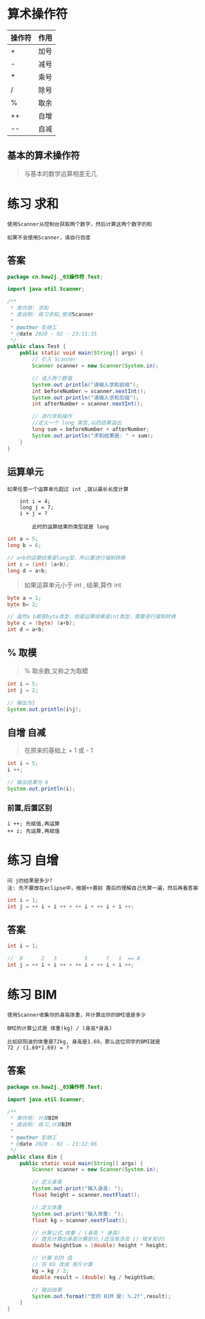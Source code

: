# 算术操作符

| 操作符 | 作用 |
|---|---|
| + | 加号 |
| - | 减号 |
| * | 乘号 |
| / | 除号 |
| % | 取余 |
| ++ | 自增 |
| -- | 自减 |

## 基本的算术操作符
> 与基本的数学运算相差无几

# 练习 求和

```text
使用Scanner从控制台获取两个数字，然后计算这两个数字的和

如果不会使用Scanner，请自行百度
```

## 答案

```java
package cn.how2j._03操作符.Test;

import java.util.Scanner;

/**
 * 类作用: 求和
 * 类说明: 练习求和,使用Scanner
 *
 * @author 彭继工
 * @date 2020 - 02 - 23:11:35
 */
public class Test {
    public static void main(String[] args) {
        // 引入 Scanner
        Scanner scanner = new Scanner(System.in);

        // 读入两个数值
        System.out.println("请输入求和前缀");
        int beforeNumber = scanner.nextInt();
        System.out.println("请输入求和后缀");
        int afterNumber = scanner.nextInt();

        // 进行求和操作
        //定义一个 long 类型,以防结果溢出
        long sum = beforeNumber + afterNumber;
        System.out.println("求和结果是: " + sum);
    }
}
```

## 运算单元

```text
如果任意一个运算单元超过 int ,就以最长长度计算

    int i = 4;
    long j = 7;
    i + j = ?

        此时的运算结果的类型就是 long
```
```java
int a = 5;
long b = 6;

// a+b的运算结果是long型，所以要进行强制转换
int c = (int) (a+b);
long d = a+b;
```
> 如果运算单元小于 int , 结果,算作 int

```java
byte a = 1;
byte b= 2;

// 虽然a b都是byte类型，但是运算结果是int类型，需要进行强制转换
byte c = (byte) (a+b);
int d = a+b;
```

## % 取模
> % 取余数,又称之为取模

```java
int i = 5;
int j = 2;

// 输出为1
System.out.println(i%j);
```

## 自增  自减
> 在原来的基础上 + 1 或 - 1

```java
int i = 5;
i ++;

// 输出结果为 6
System.out.println(i);
```

### 前置,后置区别
```text
i ++; 先赋值,再运算
++ i; 先运算,再赋值
```

# 练习 自增

```text
问 j的结果是多少?
注: 先不要放在eclipse中，根据++置前 置后的理解自己先算一遍，然后再看答案 
```
```java
int i = 1;
int j = ++ i + i ++ + ++ i + ++ i + i ++;
```

## 答案

```java
int i = 1;

//  0      2   3         5      7   1  == 8
int j = ++ i + i ++ + ++ i + ++ i + i ++;
```

# 练习 BIM

```text
使用Scanner收集你的身高体重，并计算出你的BMI值是多少

BMI的计算公式是 体重(kg) / (身高*身高)

比如邱阳波的体重是72kg, 身高是1.69，那么这位同学的BMI就是
72 / (1.69*1.69) = ?
```

## 答案

```java
package cn.how2j._03操作符.Test;

import java.util.Scanner;

/**
 * 类作用: 计算BIM
 * 类说明: 练习,计算BIM
 *
 * @author 彭继工
 * @date 2020 - 02 - 23:12:06
 */
public class Bim {
    public static void main(String[] args) {
        Scanner scanner = new Scanner(System.in);

        // 定义身高
        System.out.print("输入身高: ");
        float height = scanner.nextFloat();

        // 定义体重
        System.out.print("输入体重: ");
        float kg = scanner.nextFloat();

        // 计算公式,体重 / (身高 * 身高)
        // 首先计算出身高计算部分,(还没有涉及 () 相关知识)
        double heightSum = (double) height * height;

        // 计算 BIM 值
        // 将 KG 改成 按斤计算
        kg = kg / 2;
        double result = (double) kg / heightSum;

        // 输出结果
        System.out.format("您的 BIM 是: %.2f",result);
    }
}
```